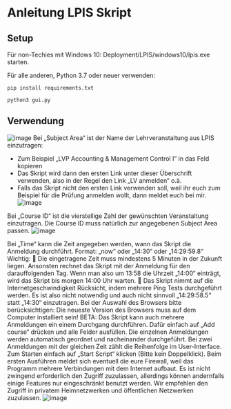 # Anleitung LPIS Skript

## Setup

Für non-Techies mit Windows 10: Deployment/LPIS/windows10/lpis.exe starten.

Für alle anderen, Python 3.7 oder neuer verwenden:

```pip install requirements.txt```

```python3 gui.py```

## Verwendung
![image](https://user-images.githubusercontent.com/38352381/191569832-1feea657-448d-455d-ae5e-f1ae4298a8a7.png)
Bei „Subject Area“ ist der Name der Lehrveranstaltung aus LPIS einzutragen:
- Zum Beispiel „LVP Accounting & Management Control I” in das Feld kopieren
- Das Skript wird dann den ersten Link unter dieser Überschrift verwenden, also in der Regel
den Link „LV anmelden“ o.ä.
- Falls das Skript nicht den ersten Link verwenden soll, weil ihr euch zum Beispiel für die
Prüfung anmelden wollt, dann meldet euch bei mir.
![image](https://user-images.githubusercontent.com/38352381/191571634-428996a9-69a0-4871-9312-41b9be19e19c.png)


Bei „Course ID“ ist die vierstellige Zahl der gewünschten Veranstaltung einzutragen. Die Course ID
muss natürlich zur angegebenen Subject Area passen.
![image](https://user-images.githubusercontent.com/38352381/191571680-27ef9d18-8d5e-43a6-978e-1d17de929901.png)

Bei „Time“ kann die Zeit angegeben werden, wann das Skript die Anmeldung durchführt.
Format: „now“ oder „14:30“ oder „14:29:59.8“
Wichtig:
 Die eingetragene Zeit muss mindestens 5 Minuten in der Zukunft liegen. Ansonsten rechnet
das Skript mit der Anmeldung für den darauffolgenden Tag. Wenn man also um 13:58 die
Uhrzeit „14:00“ einträgt, wird das Skript bis morgen 14:00 Uhr warten.
 Das Skript nimmt auf die Internetgeschwindigkeit Rücksicht, indem mehrere Ping Tests
durchgeführt werden. Es ist also nicht notwendig und auch nicht sinnvoll „14:29:58.5“ statt
„14:30“ einzutragen.
Bei der Auswahl des Browsers bitte berücksichtigen: Die neueste Version des Browsers muss auf dem
Computer installiert sein!
BETA: Das Skript kann auch mehrere Anmeldungen ein einem Durchgang durchführen.
Dafür einfach auf „Add course“ drücken und alle Felder ausfüllen. Die einzelnen Anmeldungen
werden automatisch geordnet und nacheinander durchgeführt. Bei zwei Anmeldungen mit der
gleichen Zeit zählt die Reihenfolge im User-Interface.
Zum Starten einfach auf „Start Script“ klicken (Bitte kein Doppelklick). Beim ersten Ausführen meldet
sich eventuell die eure Firewall, weil das Programm mehrere Verbindungen mit dem Internet
aufbaut. Es ist nicht zwingend erforderlich den Zugriff zuzulassen, allerdings können andernfalls
einige Features nur eingeschränkt benutzt werden. Wir empfehlen den Zugriff in privatem
Heimnetzwerken und öffentlichen Netzwerken zuzulassen.
![image](https://user-images.githubusercontent.com/38352381/191571823-ff29cf1a-b9bf-42a5-996e-dc62dfde99a8.png)
